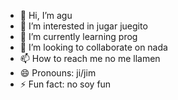 - 👋 Hi, I’m agu
- 👀 I’m interested in jugar juegito
- 🌱 I’m currently learning prog
- 💞️ I’m looking to collaborate on nada
- 📫 How to reach me no me llamen
- 😄 Pronouns: ji/jim
- ⚡ Fun fact: no soy fun

<!---
agussspng/agussspng is a ✨ special ✨ repository because its `README.md` (this file) appears on your GitHub profile.
You can click the Preview link to take a look at your changes.
--->
